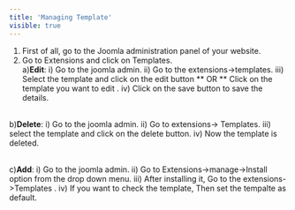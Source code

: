```yaml
---
title: 'Managing Template'
visible: true
---
```


1. First of all, go to the Joomla administration panel of your website.
2. Go to Extensions and click on Templates.
<br>a)**Edit**: 
  i) Go to the joomla admin.
 ii) Go to the extensions->templates.
iii) Select the template and click on the edit button ** OR ** Click on the template you want to edit .
 iv) Click on the save button to save the details.

<br>b)**Delete**: 
  i) Go to the joomla admin.
 ii) Go to extensions-> Templates.
iii) select the template and click on the delete button.
 iv) Now the template is deleted.
 
<br>c)**Add**: 
  i) Go to the joomla admin.
 ii) Go to Extensions->manage->Install option from the drop down menu.
iii) After installing it, Go to the extensions->Templates .
 iv) If you want to check the template, Then set the tempalte as default.


